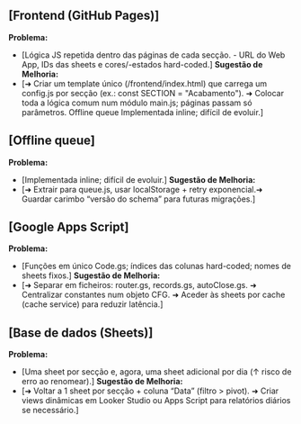 ## [Frontend (GitHub Pages)]
**Problema:**
- [Lógica JS repetida dentro das páginas de cada secção. - URL do Web App, IDs das sheets e cores/-estados hard-coded.]
**Sugestão de Melhoria:**
- [➜ Criar um template único (/frontend/index.html) que carrega um config.js por secção (ex.: const SECTION = "Acabamento"). ➜ Colocar toda a lógica comum num módulo main.js; páginas passam só parâmetros.
Offline queue
Implementada inline; difícil de evoluir.]

## [Offline queue]
**Problema:**
- [Implementada inline; difícil de evoluir.]
**Sugestão de Melhoria:**
- [➜ Extrair para queue.js, usar localStorage + retry exponencial.➜ Guardar carimbo “versão do schema” para futuras migrações.]

## [Google Apps Script]
**Problema:**
- [Funções em único Code.gs; índices das colunas hard-coded; nomes de sheets fixos.]
**Sugestão de Melhoria:**
- [➜ Separar em ficheiros: router.gs, records.gs, autoClose.gs. ➜ Centralizar constantes num objeto CFG. ➜ Aceder às sheets por cache (cache service) para reduzir latência.]

## [Base de dados (Sheets)]
**Problema:**
- [Uma sheet por secção e, agora, uma sheet adicional por dia (↑ risco de erro ao renomear).]
**Sugestão de Melhoria:**
- [➜ Voltar a 1 sheet por secção + coluna “Data” (filtro > pivot). ➜ Criar views dinâmicas em Looker Studio ou Apps Script para relatórios diários se necessário.]
